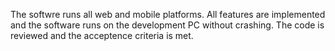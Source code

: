 The softwre runs all web and mobile platforms.
All features are implemented and the software runs on the development PC without crashing.
The code is reviewed and the acceptence criteria is met.
